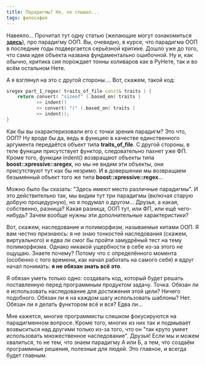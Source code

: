 ```yaml
---
title: Парадигмы? Не, не слышал...
tags: философия
---
```


Навеяло... Прочитал тут одну статью (желающие могут ознакомиться **<a href="http://habrahabr.ru/post/147927/">здесь</a>**), про парадигму ООП. Вы, очевидно, в курсе, что парадигма ООП в последние годы подвергается серьёзной критике. Дошло уже до того, что сама идея объекта названа фундаментально ошибочной. Ну и, как обычно, критика сия порождает тонны холиваров как в РуНете, так и во всём остальном Нете.

А я взглянул на это с другой стороны.... Вот, скажем, такой код:
```cpp
sregex part_1_regex( traits_of_file const& traits ) {
    return convert( "sizeof" ).based_on( traits )
           >> indent()
           >> convert( "(" ).based_on( traits )
           >> indent();
}
```

Как бы вы охарактеризовали его с точки зрения парадигм? Это что, ООП? Ну вроде бы да, ведь в функцию в качестве единственного аргумента передаётся объект типа **traits_of_file**. С другой стороны, в теле функции присутствует функтор, следовательно пахнет уже ФП. Кроме того, функции indent() возвращают объекты типа **boost::xpressive::sregex**, но мы не видим эти объекты, они присутствуют тут как бы незримо. И в довершении мы возвращаем безымянный объект того же типа **boost::xpressive::regex**...

Можно было бы сказать: "Здесь имеют место различные парадигмы". И это действительно так, мы видим тут три парадигмы (включая старую добрую процедурную), но я подумал о другом... Друзья, а какая, собственно, разница? Какая разница, ООП тут, или ФП, или ещё чего-нибудь? Зачем вообще нужны эти дополнительные характеристики?

Вот, скажем, наследование и полиморфизм, называемые китами ООП. Я вам честно признаюсь: я не знаю тонкостей наследования (скажем, виртуального) и едва ли смог бы пройти замудрёный тест на тему полиморфизма. Однако никакой ущербности в себе из-за этого не ощущаю. Знаете почему? Потому что с определённого момента (особенно с того времени, как начал работать на самого себя) я вдруг начал понимать: **я не обязан знать всё это**.

Я обязан уметь только одно: создавать код, который будет решать поставленную перед программным продуктом задачу. Точка. Обязан ли я использовать наследование для достижения этой цели? Ничего подобного. Обязан ли я на каждом шагу использовать шаблоны? Нет. Обязан ли я делать функтором всё и вся? Едва ли...

Мне кажется, многие программисты слишком фокусируются на парадигменном вопросе. Кроме того, многих из них так и подмывает возвыситься над другими только из-за того, что он "так круто умеет использовать множественное наследование". Друзья! Если мы и можем хвалиться, то не тем, что знаем парадигму А или Б, а тем, что создаём программные решения, полезные для людей. Это главное, и всегда будет главным.
